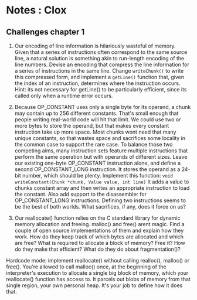 # Notes : Clox

## Challenges chapter 1 

1. Our encoding of line information is hilariously wasteful of memory. Given that a series of instructions often correspond to the same source line, a natural solution is something akin to run-length encoding of the line numbers. Devise an encoding that compress the line information for a series of instructions in the same line. Change `writeChunk()` to write this compressed form, and implement a `getLine()` function that, given the index of an instruction, determines where the instruction occurs.
Hint: its not necessary for getLine() to be particularly efficient, since its called only when a runtime error occurs.

2. Because OP_CONSTANT uses only a single byte for its operand, a chunk may contain up to 256 different constants. That's small enough that people writing real-world code will hit that limit. We could use two or more bytes to store the operand, but that makes every constant instruction take up more space. Most chunks wont need that many unique constants, so that wastes space and sacrifices some locality in the common case to support the rare case.
To balance those two competing aims, many instruction sets feature multiple instructions that perform the same operation but with operands of different sizes. Leave our existing one-byte OP_CONSTANT instruction alone, and define a second OP_CONSTANT_LONG instruction. It stores the operand as a 24-bit number, which should be plenty. Implement this function:
`void writeConstant(Chunk *chunk, Value value, int line)`
It adds a value to chunks constant array and then writes an appropriate instruction to load the constant. Also add support to the disassembler for OP_CONSTANT_LONG instructions. Defining two instructions seems to be the best of both worlds. What sacrifices, if any, does it force on us?

3. Our reallocate() function relies on the C standard library for dynamic memory allocation and freeing. malloc() and free() arent magic. Find a couple of open source implementations of them and explain how they work. How do they keep track of which bytes are allocated and which are free? What is required to allocate a block of memory? Free it? How do they make that efficient? What do they do about fragmentation()?

Hardcode mode: implement reallocate() without calling realloc(), malloc() or free(). You're allowed to call malloc() once, at the beginning of the interpreter's execution to allocate a single big block of memory, which your reallocate() function has access to. It parcels out blobs of memory from that single region, your own personal heap. It's your job to define how it does that.
